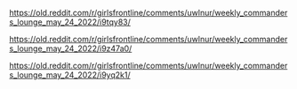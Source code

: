 https://old.reddit.com/r/girlsfrontline/comments/uwlnur/weekly_commanders_lounge_may_24_2022/i9tqy83/

https://old.reddit.com/r/girlsfrontline/comments/uwlnur/weekly_commanders_lounge_may_24_2022/i9z47a0/

https://old.reddit.com/r/girlsfrontline/comments/uwlnur/weekly_commanders_lounge_may_24_2022/i9yq2k1/

